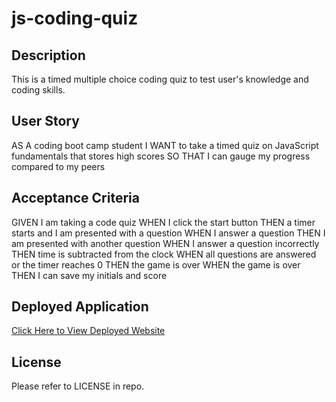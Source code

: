 # js-coding-quiz

## Description

This is a timed multiple choice coding quiz to test user's knowledge and coding skills. 

## User Story

AS A coding boot camp student
I WANT to take a timed quiz on JavaScript fundamentals that stores high scores
SO THAT I can gauge my progress compared to my peers

## Acceptance Criteria

GIVEN I am taking a code quiz
WHEN I click the start button
THEN a timer starts and I am presented with a question
WHEN I answer a question
THEN I am presented with another question
WHEN I answer a question incorrectly
THEN time is subtracted from the clock
WHEN all questions are answered or the timer reaches 0
THEN the game is over
WHEN the game is over
THEN I can save my initials and score


## Deployed Application
[ Click Here to View Deployed Website](https://host4bacteria.github.io/js-coding-quiz/)

## License

Please refer to LICENSE in repo.